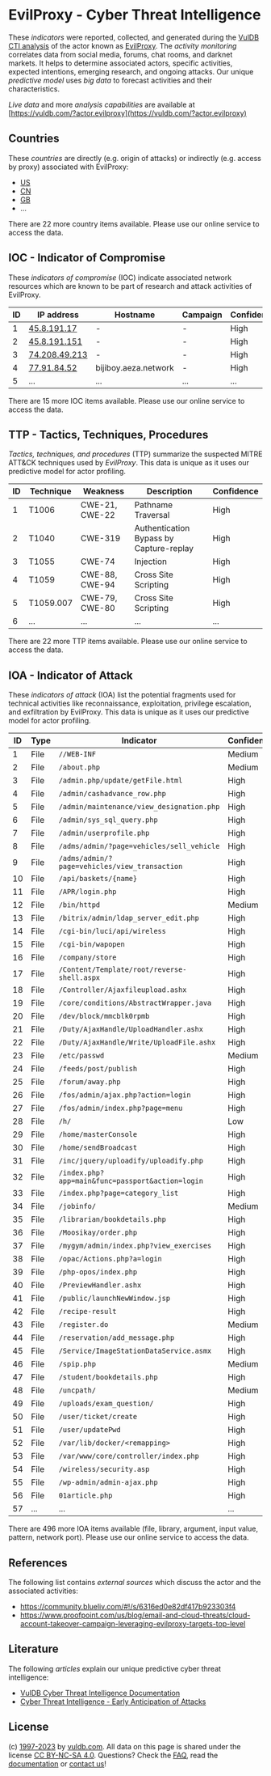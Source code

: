 # EvilProxy - Cyber Threat Intelligence

These _indicators_ were reported, collected, and generated during the [VulDB CTI analysis](https://vuldb.com/?kb.cti) of the actor known as [EvilProxy](https://vuldb.com/?actor.evilproxy). The _activity monitoring_ correlates data from social media, forums, chat rooms, and darknet markets. It helps to determine associated actors, specific activities, expected intentions, emerging research, and ongoing attacks. Our unique _predictive model_ uses _big data_ to forecast activities and their characteristics.

_Live data_ and more _analysis capabilities_ are available at [https://vuldb.com/?actor.evilproxy](https://vuldb.com/?actor.evilproxy)

## Countries

These _countries_ are directly (e.g. origin of attacks) or indirectly (e.g. access by proxy) associated with EvilProxy:

* [US](https://vuldb.com/?country.us)
* [CN](https://vuldb.com/?country.cn)
* [GB](https://vuldb.com/?country.gb)
* ...

There are 22 more country items available. Please use our online service to access the data.

## IOC - Indicator of Compromise

These _indicators of compromise_ (IOC) indicate associated network resources which are known to be part of research and attack activities of EvilProxy.

ID | IP address | Hostname | Campaign | Confidence
-- | ---------- | -------- | -------- | ----------
1 | [45.8.191.17](https://vuldb.com/?ip.45.8.191.17) | - | - | High
2 | [45.8.191.151](https://vuldb.com/?ip.45.8.191.151) | - | - | High
3 | [74.208.49.213](https://vuldb.com/?ip.74.208.49.213) | - | - | High
4 | [77.91.84.52](https://vuldb.com/?ip.77.91.84.52) | bijiboy.aeza.network | - | High
5 | ... | ... | ... | ...

There are 15 more IOC items available. Please use our online service to access the data.

## TTP - Tactics, Techniques, Procedures

_Tactics, techniques, and procedures_ (TTP) summarize the suspected MITRE ATT&CK techniques used by _EvilProxy_. This data is unique as it uses our predictive model for actor profiling.

ID | Technique | Weakness | Description | Confidence
-- | --------- | -------- | ----------- | ----------
1 | T1006 | CWE-21, CWE-22 | Pathname Traversal | High
2 | T1040 | CWE-319 | Authentication Bypass by Capture-replay | High
3 | T1055 | CWE-74 | Injection | High
4 | T1059 | CWE-88, CWE-94 | Cross Site Scripting | High
5 | T1059.007 | CWE-79, CWE-80 | Cross Site Scripting | High
6 | ... | ... | ... | ...

There are 22 more TTP items available. Please use our online service to access the data.

## IOA - Indicator of Attack

These _indicators of attack_ (IOA) list the potential fragments used for technical activities like reconnaissance, exploitation, privilege escalation, and exfiltration by EvilProxy. This data is unique as it uses our predictive model for actor profiling.

ID | Type | Indicator | Confidence
-- | ---- | --------- | ----------
1 | File | `//WEB-INF` | Medium
2 | File | `/about.php` | Medium
3 | File | `/admin.php/update/getFile.html` | High
4 | File | `/admin/cashadvance_row.php` | High
5 | File | `/admin/maintenance/view_designation.php` | High
6 | File | `/admin/sys_sql_query.php` | High
7 | File | `/admin/userprofile.php` | High
8 | File | `/adms/admin/?page=vehicles/sell_vehicle` | High
9 | File | `/adms/admin/?page=vehicles/view_transaction` | High
10 | File | `/api/baskets/{name}` | High
11 | File | `/APR/login.php` | High
12 | File | `/bin/httpd` | Medium
13 | File | `/bitrix/admin/ldap_server_edit.php` | High
14 | File | `/cgi-bin/luci/api/wireless` | High
15 | File | `/cgi-bin/wapopen` | High
16 | File | `/company/store` | High
17 | File | `/Content/Template/root/reverse-shell.aspx` | High
18 | File | `/Controller/Ajaxfileupload.ashx` | High
19 | File | `/core/conditions/AbstractWrapper.java` | High
20 | File | `/dev/block/mmcblk0rpmb` | High
21 | File | `/Duty/AjaxHandle/UploadHandler.ashx` | High
22 | File | `/Duty/AjaxHandle/Write/UploadFile.ashx` | High
23 | File | `/etc/passwd` | Medium
24 | File | `/feeds/post/publish` | High
25 | File | `/forum/away.php` | High
26 | File | `/fos/admin/ajax.php?action=login` | High
27 | File | `/fos/admin/index.php?page=menu` | High
28 | File | `/h/` | Low
29 | File | `/home/masterConsole` | High
30 | File | `/home/sendBroadcast` | High
31 | File | `/inc/jquery/uploadify/uploadify.php` | High
32 | File | `/index.php?app=main&func=passport&action=login` | High
33 | File | `/index.php?page=category_list` | High
34 | File | `/jobinfo/` | Medium
35 | File | `/librarian/bookdetails.php` | High
36 | File | `/Moosikay/order.php` | High
37 | File | `/mygym/admin/index.php?view_exercises` | High
38 | File | `/opac/Actions.php?a=login` | High
39 | File | `/php-opos/index.php` | High
40 | File | `/PreviewHandler.ashx` | High
41 | File | `/public/launchNewWindow.jsp` | High
42 | File | `/recipe-result` | High
43 | File | `/register.do` | Medium
44 | File | `/reservation/add_message.php` | High
45 | File | `/Service/ImageStationDataService.asmx` | High
46 | File | `/spip.php` | Medium
47 | File | `/student/bookdetails.php` | High
48 | File | `/uncpath/` | Medium
49 | File | `/uploads/exam_question/` | High
50 | File | `/user/ticket/create` | High
51 | File | `/user/updatePwd` | High
52 | File | `/var/lib/docker/<remapping>` | High
53 | File | `/var/www/core/controller/index.php` | High
54 | File | `/wireless/security.asp` | High
55 | File | `/wp-admin/admin-ajax.php` | High
56 | File | `01article.php` | High
57 | ... | ... | ...

There are 496 more IOA items available (file, library, argument, input value, pattern, network port). Please use our online service to access the data.

## References

The following list contains _external sources_ which discuss the actor and the associated activities:

* https://community.blueliv.com/#!/s/6316ed0e82df417b923303f4
* https://www.proofpoint.com/us/blog/email-and-cloud-threats/cloud-account-takeover-campaign-leveraging-evilproxy-targets-top-level

## Literature

The following _articles_ explain our unique predictive cyber threat intelligence:

* [VulDB Cyber Threat Intelligence Documentation](https://vuldb.com/?kb.cti)
* [Cyber Threat Intelligence - Early Anticipation of Attacks](https://www.scip.ch/en/?labs.20201022)

## License

(c) [1997-2023](https://vuldb.com/?kb.changelog) by [vuldb.com](https://vuldb.com/?kb.about). All data on this page is shared under the license [CC BY-NC-SA 4.0](https://creativecommons.org/licenses/by-nc-sa/4.0/). Questions? Check the [FAQ](https://vuldb.com/?kb.faq), read the [documentation](https://vuldb.com/?kb) or [contact us](https://vuldb.com/?contact)!

